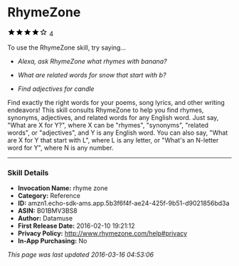# RhymeZone
![4 stars](../../../images/ic_star_black_18dp_1x.png)![4 stars](../../../images/ic_star_black_18dp_1x.png)![4 stars](../../../images/ic_star_black_18dp_1x.png)![4 stars](../../../images/ic_star_black_18dp_1x.png)![4 stars](../../../images/ic_star_border_black_18dp_1x.png) 4

To use the RhymeZone skill, try saying...

* *Alexa, ask RhymeZone what rhymes with banana?*

* *What are related words for snow that start with b?*

* *Find adjectives for candle*

Find exactly the right words for your poems, song lyrics, and other writing endeavors!   This skill consults RhymeZone to help you find rhymes, synonyms, adjectives, and related words for any English word.  Just say, "What are X for Y?", where X can be "rhymes", "synonyms", "related words", or "adjectives", and Y is any English word.  You can also say, "What are X for Y that start with L", where L is any letter, or "What's an N-letter word for Y", where N is any number.

***

### Skill Details

* **Invocation Name:** rhyme zone
* **Category:** Reference
* **ID:** amzn1.echo-sdk-ams.app.5b3f6f4f-ae24-425f-9b51-d9021856bd3a
* **ASIN:** B01BMV3BS8
* **Author:** Datamuse
* **First Release Date:** 2016-02-10 19:21:12
* **Privacy Policy:** http://www.rhymezone.com/help#privacy
* **In-App Purchasing:** No

*This page was last updated 2016-03-16 04:53:06*
